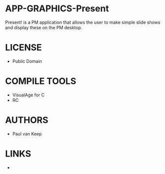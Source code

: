 APP-GRAPHICS-Present
====================

Present! is a PM application that allows the user to make simple slide shows and display these on the PM desktop.

LICENSE
===============
* Public Domain

COMPILE TOOLS
===============
* VisualAge for C
* RC

AUTHORS
===============
* Paul van Keep

LINKS
===============
* 
